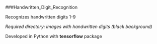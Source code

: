 ###Handwritten_Digit_Recognition

Recognizes handwritten digits 1-9

_Required directory: images with handwritten digits (black background)_

Developed in Python with __tensorflow__ package

